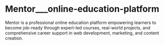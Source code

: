 # Mentor___online-education-platform
Mentor is a professional online education platform empowering learners to become job-ready through expert-led courses, real-world projects, and comprehensive career support in web development, marketing, and content creation.
